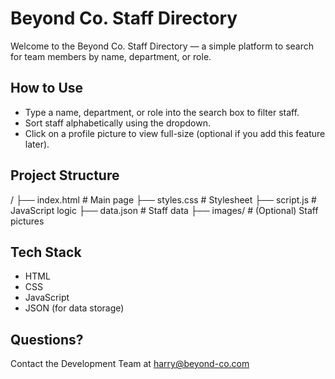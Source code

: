 # Beyond Co. Staff Directory

Welcome to the Beyond Co. Staff Directory — a simple platform to search for team members by name, department, or role.

## How to Use
- Type a name, department, or role into the search box to filter staff.
- Sort staff alphabetically using the dropdown.
- Click on a profile picture to view full-size (optional if you add this feature later).

## Project Structure
/ ├── index.html # Main page ├── styles.css # Stylesheet ├── script.js # JavaScript logic ├── data.json # Staff data ├── images/ # (Optional) Staff pictures

## Tech Stack
- HTML
- CSS
- JavaScript
- JSON (for data storage)

## Questions?
Contact the Development Team at harry@beyond-co.com
